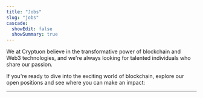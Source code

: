 ```yaml
---
title: "Jobs"
slug: "jobs"
cascade:
  showEdit: false
  showSummary: true
---
```

We at Cryptuon believe in the transformative power of blockchain and Web3 technologies, and we're always looking for talented individuals who share our passion. 

If you're ready to dive into the exciting world of blockchain, explore our open positions and see where you can make an impact:

---